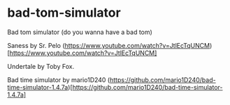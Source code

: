 # bad-tom-simulator
Bad tom simulator (do you wanna have a bad tom)

Saness by Sr. Pelo (https://www.youtube.com/watch?v=JtlEcTqUNCM)[https://www.youtube.com/watch?v=JtlEcTqUNCM]

Undertale by Toby Fox.

Bad time simulator by mario1D240 (https://github.com/mario1D240/bad-time-simulator-1.4.7a)[https://github.com/mario1D240/bad-time-simulator-1.4.7a]
